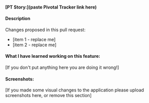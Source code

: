 #### [PT Story:](paste Pivotal Tracker link here)
#### Description
Changes proposed in this pull request:

* [item 1 - replace me]
* [item 2 - replace me]
#### What I have learned working on this feature: 
[If you don't put anything here you are doing it wrong!]

#### Screenshots:
[If you made some visual changes to the application please upload screenshots here, or remove this section]
